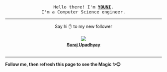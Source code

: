 <p align='center'>
    <samp>Hello there! I'm <b><a href='https://github.com/abdelyouni'>YOUNI</a></b>.<br>
        I'm a Computer Science engineer.
    </samp>
</p>
<hr>
<p align='center'>
    <span>Say hi ✋ to my new follower </span></br></br>
    <img src='https://itspot.ma/github/Suraj-Upadhyay_avatar.png'><b></br>
    <a href='https://github.com/Suraj-Upadhyay'>Suraj Upadhyay</a></b></br></br>
</p>
<hr>
<b>Follow me, then refresh this page to see the Magic ✨😉</b>